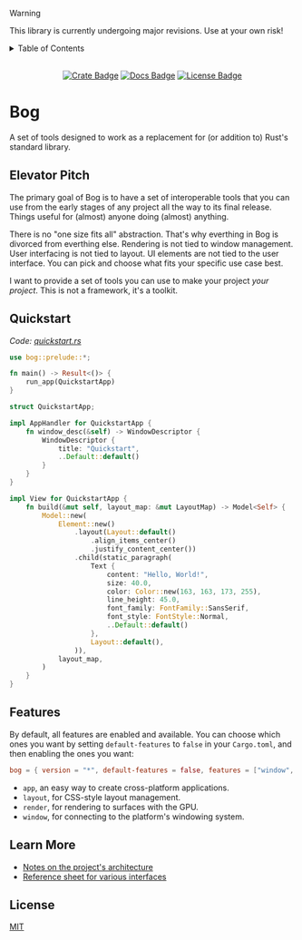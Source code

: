 
> [!WARNING]
> This library is currently undergoing major revisions. Use at your own risk!

<details>
<summary>Table of Contents</summary>

- [Bog](#bog)
  - [Elevator Pitch](#elevator-pitch)
  - [Quickstart](#quickstart)
  - [Features](#features)
  - [Learn More](#learn-more)
  - [License](#license)

</details>

<!-- cargo-rdme start -->

<div align="center">

<br>[![Crate Badge]][Crate] [![Docs Badge]][Docs] [![License Badge]](./LICENSE)

</div>

# Bog

A set of tools designed to work as a replacement for (or addition to) Rust's standard library.

## Elevator Pitch

The primary goal of Bog is to have a set of interoperable tools that you can use from the early stages of any project all the way to its final release. Things useful for (almost) anyone doing (almost) anything.

There is no "one size fits all" abstraction. That's why everthing in Bog is divorced from everthing else. Rendering is not tied to window management. User interfacing is not tied to layout. UI elements are not tied to the user interface. You can pick and choose what fits your specific use case best.

I want to provide a set of tools you can use to make your project *your project*. This is not a framework, it's a toolkit.

## Quickstart

*Code: [quickstart.rs](examples/quickstart.rs)*

```rust
use bog::prelude::*;

fn main() -> Result<()> {
    run_app(QuickstartApp)
}

struct QuickstartApp;

impl AppHandler for QuickstartApp {
    fn window_desc(&self) -> WindowDescriptor {
        WindowDescriptor {
            title: "Quickstart",
            ..Default::default()
        }
    }
}

impl View for QuickstartApp {
    fn build(&mut self, layout_map: &mut LayoutMap) -> Model<Self> {
        Model::new(
            Element::new()
                .layout(Layout::default()
                    .align_items_center()
                    .justify_content_center())
                .child(static_paragraph(
                    Text {
                        content: "Hello, World!",
                        size: 40.0,
                        color: Color::new(163, 163, 173, 255),
                        line_height: 45.0,
                        font_family: FontFamily::SansSerif,
                        font_style: FontStyle::Normal,
                        ..Default::default()
                    },
                    Layout::default(),
                )),
            layout_map,
        )
    }
}
```

## Features

By default, all features are enabled and available. You can choose which ones you want by setting `default-features` to `false` in your `Cargo.toml`, and then enabling the ones you want:

```toml
bog = { version = "*", default-features = false, features = ["window", "render"] }
```

- `app`, an easy way to create cross-platform applications.
- `layout`, for CSS-style layout management.
- `render`, for rendering to surfaces with the GPU.
- `window`, for connecting to the platform's windowing system.

## Learn More

- [Notes on the project's architecture](./docs/ARCHITECTURE.md)
- [Reference sheet for various interfaces](./docs/REFERENCE.md)

## License

[MIT](./LICENSE)

[Crate]: https://crates.io/crates/bog
[Crate Badge]: https://img.shields.io/crates/v/bog?logo=rust&style=flat-square&logoColor=E05D44&color=E05D44
[Docs Badge]: https://img.shields.io/docsrs/bog?logo=rust&style=flat-square&logoColor=E05D44
[Docs]: https://docs.rs/bog
[License Badge]: https://img.shields.io/crates/l/bog?style=flat-square&color=1370D3

